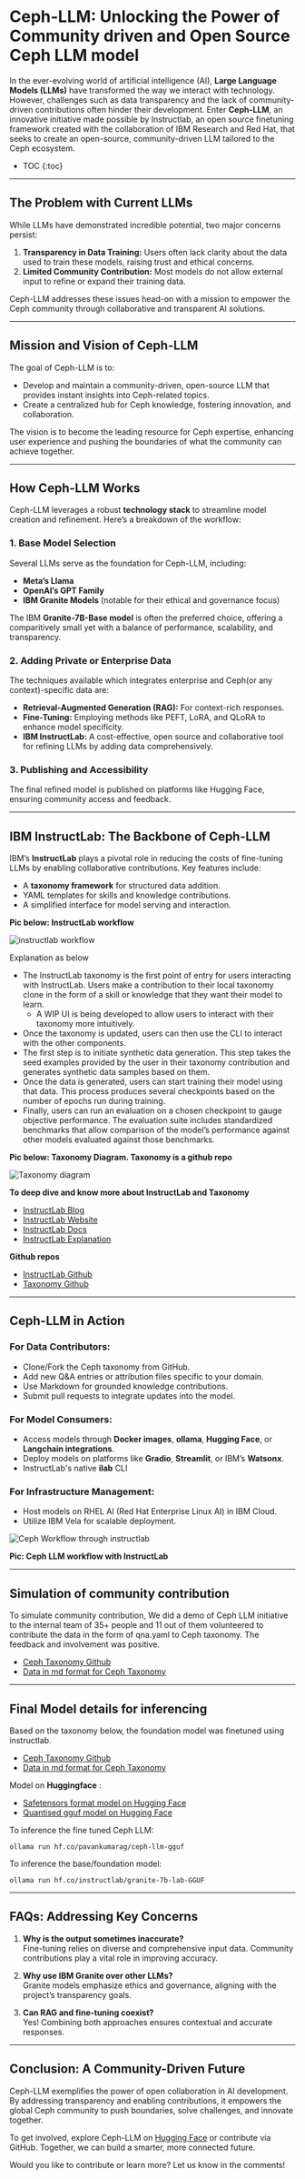 # Ceph-LLM: Unlocking the Power of Community driven and Open Source Ceph LLM model

In the ever-evolving world of artificial intelligence (AI), **Large Language Models (LLMs)** have transformed the way we interact with technology. However, challenges such as data transparency and the lack of community-driven contributions often hinder their development. Enter **Ceph-LLM**, an innovative initiative made possible by Instructlab, an open source finetuning framework created with the collaboration of IBM Research and Red Hat, that seeks to create an open-source, community-driven LLM tailored to the Ceph ecosystem.

* TOC
{:toc}

---

## The Problem with Current LLMs

While LLMs have demonstrated incredible potential, two major concerns persist:

1. **Transparency in Data Training:** Users often lack clarity about the data used to train these models, raising trust and ethical concerns.
2. **Limited Community Contribution:** Most models do not allow external input to refine or expand their training data.

Ceph-LLM addresses these issues head-on with a mission to empower the Ceph community through collaborative and transparent AI solutions.

---

## Mission and Vision of Ceph-LLM

The goal of Ceph-LLM is to:
- Develop and maintain a community-driven, open-source LLM that provides instant insights into Ceph-related topics.
- Create a centralized hub for Ceph knowledge, fostering innovation, and collaboration.

The vision is to become the leading resource for Ceph expertise, enhancing user experience and pushing the boundaries of what the community can achieve together.

---

## How Ceph-LLM Works

Ceph-LLM leverages a robust **technology stack** to streamline model creation and refinement. Here’s a breakdown of the workflow:

### 1. Base Model Selection

Several LLMs serve as the foundation for Ceph-LLM, including:
- **Meta’s Llama**  
- **OpenAI’s GPT Family**  
- **IBM Granite Models** (notable for their ethical and governance focus)

The IBM **Granite-7B-Base model** is often the preferred choice, offering a comparitively small yet with a balance of performance, scalability, and transparency.

### 2. Adding Private or Enterprise Data

The techniques available which integrates enterprise and Ceph(or any context)-specific data are:
- **Retrieval-Augmented Generation (RAG):** For context-rich responses.
- **Fine-Tuning:** Employing methods like PEFT, LoRA, and QLoRA to enhance model specificity.
- **IBM InstructLab:** A cost-effective, open source and collaborative tool for refining LLMs by adding data comprehensively.

### 3. Publishing and Accessibility

The final refined model is published on platforms like Hugging Face, ensuring community access and feedback.

---

## IBM InstructLab: The Backbone of Ceph-LLM

IBM’s **InstructLab** plays a pivotal role in reducing the costs of fine-tuning LLMs by enabling collaborative contributions. Key features include:
- A **taxonomy framework** for structured data addition.
- YAML templates for skills and knowledge contributions.
- A simplified interface for model serving and interaction.

**Pic below: InstructLab workflow**

![instructlab workflow](/img/2024-11-30-Ceph-LLM-Open-Source/instructlab_workflow.png)

Explanation as below

- The InstructLab taxonomy is the first point of entry for users interacting with InstructLab. Users make a contribution to their local taxonomy clone in the form of a skill or knowledge that they want their model to learn.
    - A WIP UI is being developed to allow users to interact with their taxonomy more intuitively.
- Once the taxonomy is updated, users can then use the CLI to interact with the other components.
- The first step is to initiate synthetic data generation. This step takes the seed examples provided by the user in their taxonomy contribution and generates synthetic data samples based on them.
- Once the data is generated, users can start training their model using that data. This process produces several checkpoints based on the number of epochs run during training.
- Finally, users can run an evaluation on a chosen checkpoint to gauge objective performance. The evaluation suite includes standardized benchmarks that allow comparison of the model’s performance against other models evaluated against those benchmarks.

**Pic below: Taxonomy Diagram. Taxonomy is a github repo**

![Taxonomy diagram](/img/2024-11-30-Ceph-LLM-Open-Source/taxonomy_diagram.png)

**To deep dive and know more about InstructLab and Taxonomy**

- [InstructLab Blog](https://blog.instructlab.ai/)
- [InstructLab Website](https://instructlab.ai/)
- [InstructLab Docs](https://docs.instructlab.ai/)
- [InstructLab Explanation](https://www.redhat.com/en/topics/ai/what-is-instructlab)

**Github repos**

- [InstructLab Github](https://github.com/instructlab)
- [Taxonomy Github](https://github.com/instructlab/taxonomy)

---

## Ceph-LLM in Action

### For Data Contributors:
- Clone/Fork the Ceph taxonomy from GitHub.
- Add new Q&A entries or attribution files specific to your domain.
- Use Markdown for grounded knowledge contributions.
- Submit pull requests to integrate updates into the model.

### For Model Consumers:
- Access models through **Docker images**, **ollama**, **Hugging Face**, or **Langchain integrations**.
- Deploy models on platforms like **Gradio**, **Streamlit**, or IBM’s **Watsonx**.
- InstructLab's native **ilab** CLI 

### For Infrastructure Management:
- Host models on RHEL AI (Red Hat Enterprise Linux AI) in IBM Cloud.
- Utilize IBM Vela for scalable deployment.

![Ceph Workflow through instructlab](/img/2024-11-30-Ceph-LLM-Open-Source/workflow.png)

**Pic: Ceph LLM workflow with InstructLab**

---
## Simulation of community contribution

To simulate community contribution, We did a demo of Ceph LLM initiative to the internal team of 35+ people and 11 out of them volunteered to contribute
the data in the form of qna.yaml to Ceph taxonomy. The feedback and involvement was positive.

- [Ceph Taxonomy Github](https://github.com/pavankumarag/ceph-instructlab-taxonomy)
- [Data in md format for Ceph Taxonomy](https://github.com/pavankumarag/ceph-instructlab-taxonomy-data)

---
## Final Model details for inferencing

Based on the taxonomy below, the foundation model was finetuned using instructlab.

- [Ceph Taxonomy Github](https://github.com/pavankumarag/ceph-instructlab-taxonomy)
- [Data in md format for Ceph Taxonomy](https://github.com/pavankumarag/ceph-instructlab-taxonomy-data)

Model on **Huggingface** :
- [Safetensors format model on Hugging Face](https://huggingface.co/pavankumarag/ceph-llm)
- [Quantised gguf model on Hugging Face](https://huggingface.co/pavankumarag/ceph-llm-gguf)

To inference the fine tuned Ceph LLM:

```
ollama run hf.co/pavankumarag/ceph-llm-gguf
```

To inference the base/foundation model:

```
ollama run hf.co/instructlab/granite-7b-lab-GGUF
```

---
## FAQs: Addressing Key Concerns

1. **Why is the output sometimes inaccurate?**  
   Fine-tuning relies on diverse and comprehensive input data. Community contributions play a vital role in improving accuracy.

2. **Why use IBM Granite over other LLMs?**  
   Granite models emphasize ethics and governance, aligning with the project’s transparency goals.

3. **Can RAG and fine-tuning coexist?**  
   Yes! Combining both approaches ensures contextual and accurate responses.

---

## Conclusion: A Community-Driven Future

Ceph-LLM exemplifies the power of open collaboration in AI development. By addressing transparency and enabling contributions, it empowers the global Ceph community to push boundaries, solve challenges, and innovate together.

To get involved, explore Ceph-LLM on [Hugging Face](https://huggingface.co/instructlab) or contribute via GitHub. Together, we can build a smarter, more connected future.

Would you like to contribute or learn more? Let us know in the comments!

